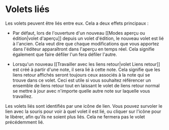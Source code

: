# Volets liés

Les volets peuvent être liés entre eux. Cela a deux effets principaux :

- Par défaut, lors de l'ouverture d'un nouveau [[Modes aperçu ou édition|volet d'aperçu]] depuis un volet d'édition, le nouveau volet est lié à l'ancien. Cela veut dire que chaque  modifications que vous apportez dans l'éditeur apparaîtront dans l'aperçu en temps réel. Cela signifie également que faire défiler l'un fera défiler l'autre.

- Lorsqu'un nouveau [[Travailler avec les liens retour|volet Liens retour]] est créé à partir d'une note, il sera lié à cette note. Cela signifie que les liens retour affichés seront toujours ceux associés à la note qui se trouve dans ce volet. Ceci est utile si vous souhaitez référencer un ensemble de liens retour tout en laissant le volet de liens retour normal se mettre à jour avec n'importe quelle autre note sur laquelle vous travaillez.

Les volets liés sont identifiés par une icône de lien. Vous pouvez survoler le lien avec la souris pour voir à quel volet il est lié, ou cliquer sur l'icône pour le libérer, afin qu'ils ne soient plus liés. Cela ne fermera pas le volet précédemment lié.